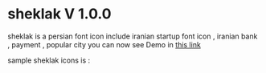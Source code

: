 # sheklak V 1.0.0
<link rel="stylesheet" href="http://nickhoo.ir/sheklak/demo/sheklak.css" />

sheklak is a persian font icon 
include iranian startup font icon , iranian bank , payment , popular city 
you can now see Demo in <a href="http://nickhoo.ir/sheklak/demo/" >this link </a>

sample sheklak icons is : 


